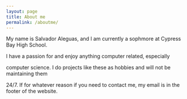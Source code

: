 ```yaml
---
layout: page
title: About me
permalink: /aboutme/
---
```

My name is Salvador Aleguas, and I am currently a sophmore at Cypress Bay High School.

I have a passion for and enjoy  anything computer related, especially

computer science. I do projects like these as hobbies and will not be maintaining them

24/7. If for whatever reason if you need to contact me, my email is in the footer of the website.
